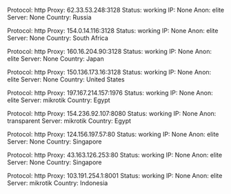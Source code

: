 Protocol: http
Proxy: 62.33.53.248:3128
Status: working
IP: None
Anon: elite
Server: None
Country: Russia

Protocol: http
Proxy: 154.0.14.116:3128
Status: working
IP: None
Anon: elite
Server: None
Country: South Africa

Protocol: http
Proxy: 160.16.204.90:3128
Status: working
IP: None
Anon: elite
Server: None
Country: Japan

Protocol: http
Proxy: 150.136.173.16:3128
Status: working
IP: None
Anon: elite
Server: None
Country: United States

Protocol: http
Proxy: 197.167.214.157:1976
Status: working
IP: None
Anon: elite
Server: mikrotik
Country: Egypt

Protocol: http
Proxy: 154.236.92.107:8080
Status: working
IP: None
Anon: transparent
Server: mikrotik
Country: Egypt

Protocol: http
Proxy: 124.156.197.57:80
Status: working
IP: None
Anon: elite
Server: None
Country: Singapore

Protocol: http
Proxy: 43.163.126.253:80
Status: working
IP: None
Anon: elite
Server: None
Country: Singapore

Protocol: http
Proxy: 103.191.254.1:8001
Status: working
IP: None
Anon: elite
Server: mikrotik
Country: Indonesia


